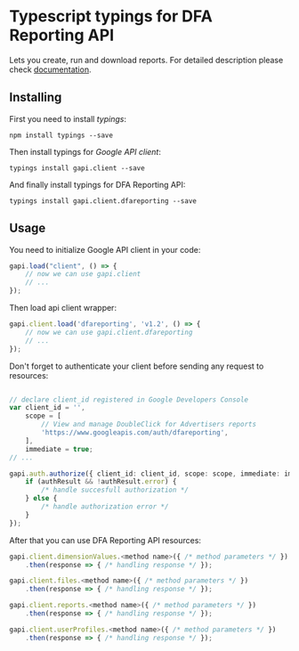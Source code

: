 # Typescript typings for DFA Reporting API
Lets you create, run and download reports.
For detailed description please check [documentation](https://developers.google.com/doubleclick-advertisers/reporting/).

## Installing

First you need to install *typings*:
```
npm install typings --save 
```

Then install typings for *Google API client*:
```
typings install gapi.client --save 
```

And finally install typings for DFA Reporting API:
```
typings install gapi.client.dfareporting --save 
```

## Usage

You need to initialize Google API client in your code:
```typescript
gapi.load("client", () => { 
    // now we can use gapi.client
    // ... 
});
```

Then load api client wrapper:
```typescript
gapi.client.load('dfareporting', 'v1.2', () => {
    // now we can use gapi.client.dfareporting
    // ... 
});
```

Don't forget to authenticate your client before sending any request to resources:
```typescript

// declare client_id registered in Google Developers Console
var client_id = '',
    scope = [     
        // View and manage DoubleClick for Advertisers reports
        'https://www.googleapis.com/auth/dfareporting',
    ],
    immediate = true;
// ...

gapi.auth.authorize({ client_id: client_id, scope: scope, immediate: immediate }, authResult => {
    if (authResult && !authResult.error) {
        /* handle succesfull authorization */
    } else {
        /* handle authorization error */
    }
});            
```

After that you can use DFA Reporting API resources:

```typescript
gapi.client.dimensionValues.<method name>({ /* method parameters */ })
    .then(response => { /* handling response */ });

gapi.client.files.<method name>({ /* method parameters */ })
    .then(response => { /* handling response */ });

gapi.client.reports.<method name>({ /* method parameters */ })
    .then(response => { /* handling response */ });

gapi.client.userProfiles.<method name>({ /* method parameters */ })
    .then(response => { /* handling response */ });
```